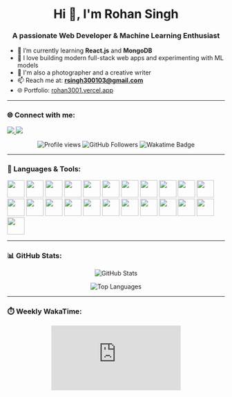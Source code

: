 <h1 align="center">Hi 👋, I'm Rohan Singh</h1>
<h3 align="center">A passionate Web Developer & Machine Learning Enthusiast</h3>

- 🌱 I’m currently learning **React.js** and **MongoDB**
- 🎯 I love building modern full-stack web apps and experimenting with ML models
- 📸 I'm also a photographer and a creative writer
- 📫 Reach me at: **rsingh300103@gmail.com**
- 🌐 Portfolio: [rohan3001.vercel.app](https://rohan3001.vercel.app)

---

<h3 align="left">🌐 Connect with me:</h3>
<p align="left">
  <a href="https://www.linkedin.com/in/rohan-singh-033748243/" target="_blank">
    <img src="https://img.shields.io/badge/-LinkedIn-blue?style=flat-square&logo=Linkedin&logoColor=white" />
  </a>
  <a href="https://www.instagram.com/rohan_30.01/" target="_blank">
    <img src="https://img.shields.io/badge/-Instagram-E4405F?style=flat-square&logo=instagram&logoColor=white" />
  </a>
</p>

<p align="center">
  <img src="https://komarev.com/ghpvc/?username=Rohansingh3001&label=Profile%20views&color=0e75b6&style=flat" alt="Profile views" />
  <img src="https://img.shields.io/github/followers/Rohansingh3001?label=Followers&style=social" alt="GitHub Followers" />
  <img src="https://wakatime.com/badge/user/018ca5a4-e0f2-4fab-834f-1af422477677.svg" alt="Wakatime Badge" />
</p>

---

<h3 align="left">🚀 Languages & Tools:</h3>
<p align="left">
  <img src="https://cdn.jsdelivr.net/gh/devicons/devicon/icons/html5/html5-original.svg" width="40" height="40" />
  <img src="https://cdn.jsdelivr.net/gh/devicons/devicon/icons/css3/css3-original.svg" width="40" height="40" />
  <img src="https://cdn.jsdelivr.net/gh/devicons/devicon/icons/javascript/javascript-original.svg" width="40" height="40" />
  <img src="https://cdn.jsdelivr.net/gh/devicons/devicon/icons/react/react-original.svg" width="40" height="40" />
  <img src="https://cdn.jsdelivr.net/gh/devicons/devicon/icons/nodejs/nodejs-original.svg" width="40" height="40" />
  <img src="https://cdn.jsdelivr.net/gh/devicons/devicon/icons/express/express-original.svg" width="40" height="40" />
  <img src="https://cdn.jsdelivr.net/gh/devicons/devicon/icons/mongodb/mongodb-original.svg" width="40" height="40" />
  <img src="https://www.vectorlogo.zone/logos/firebase/firebase-icon.svg" width="40" height="40" />
  <img src="https://cdn.jsdelivr.net/gh/devicons/devicon/icons/python/python-original.svg" width="40" height="40" />
  <img src="https://cdn.jsdelivr.net/gh/devicons/devicon/icons/c/c-original.svg" width="40" height="40" />
  <img src="https://cdn.jsdelivr.net/gh/devicons/devicon/icons/cplusplus/cplusplus-original.svg" width="40" height="40" />
  <img src="https://cdn.jsdelivr.net/gh/devicons/devicon/icons/java/java-original.svg" width="40" height="40" />
  <img src="https://cdn.jsdelivr.net/gh/devicons/devicon/icons/numpy/numpy-original.svg" width="40" height="40" />
  <img src="https://cdn.jsdelivr.net/gh/devicons/devicon/icons/pandas/pandas-original.svg" width="40" height="40" />
  <img src="https://upload.wikimedia.org/wikipedia/commons/0/05/Scikit_learn_logo_small.svg" width="40" height="40" />
  <img src="https://cdn.jsdelivr.net/gh/devicons/devicon/icons/tensorflow/tensorflow-original.svg" width="40" height="40" />
  <img src="https://www.vectorlogo.zone/logos/opencv/opencv-icon.svg" width="40" height="40" />
  <img src="https://www.vectorlogo.zone/logos/pytorch/pytorch-icon.svg" width="40" height="40" />
  <img src="https://cdn.jsdelivr.net/gh/devicons/devicon/icons/git/git-original.svg" width="40" height="40" />
  <img src="https://cdn.jsdelivr.net/gh/devicons/devicon/icons/figma/figma-original.svg" width="40" height="40" />
  <img src="https://www.vectorlogo.zone/logos/tailwindcss/tailwindcss-icon.svg" width="40" height="40" />
  <img src="https://vitejs.dev/logo.svg" width="40" height="40" />
  <img src="https://www.vectorlogo.zone/logos/framer/framer-icon.svg" width="40" height="40" />
</p>

---

<h3 align="left">📊 GitHub Stats:</h3>
<p align="center">
  <img src="https://github-readme-stats.vercel.app/api?username=Rohansingh3001&show_icons=true&theme=radical&locale=en" alt="GitHub Stats" />
</p>
<p align="center">
  <img src="https://github-readme-stats.vercel.app/api/top-langs/?username=Rohansingh3001&layout=compact&theme=radical" alt="Top Languages" />
</p>

---

<h3 align="left">⏱️ Weekly WakaTime:</h3>
<p align="center">
  <embed src="https://wakatime.com/share/@Rohansingh3001/f10269cf-5998-4590-905d-71c1d9b2f65b.svg"></embed>
</p>
